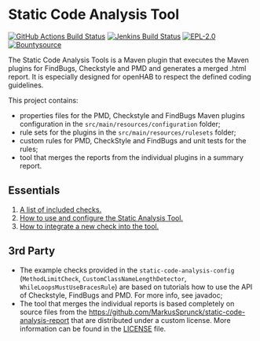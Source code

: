 # Static Code Analysis Tool

[![GitHub Actions Build Status](https://github.com/openhab/static-code-analysis/actions/workflows/ci-build.yml/badge.svg?branch=main)](https://github.com/openhab/static-code-analysis/actions/workflows/ci-build.yml)
[![Jenkins Build Status](https://ci.openhab.org/job/static-code-analysis/badge/icon)](https://ci.openhab.org/job/static-code-analysis/)
[![EPL-2.0](https://img.shields.io/badge/license-EPL%202-green.svg)](https://opensource.org/licenses/EPL-2.0)
[![Bountysource](https://www.bountysource.com/badge/tracker?tracker_id=56481698)](https://www.bountysource.com/teams/openhab/issues?tracker_ids=56481698)

The Static Code Analysis Tools is a Maven plugin that executes the Maven plugins for FindBugs, Checkstyle and PMD and generates a merged .html report.
It is especially designed for openHAB to respect the defined coding guidelines.

This project contains:

 - properties files for the PMD, Checkstyle and FindBugs Maven plugins configuration in the `src/main/resources/configuration` folder;
 - rule sets for the plugins in the `src/main/resources/rulesets` folder;
 - custom rules for PMD, CheckStyle and FindBugs and unit tests for the rules;
 - tool that merges the reports from the individual plugins in a summary report.

## Essentials

1. [A list of included checks.](docs/included-checks.md)
2. [How to use and configure the Static Analysis Tool.](docs/maven-plugin.md)
3. [How to integrate a new check into the tool.](docs/implement-check.md)

## 3rd Party

- The example checks provided in the `static-code-analysis-config` (`MethodLimitCheck`, `CustomClassNameLengthDetector`, `WhileLoopsMustUseBracesRule`) are based on tutorials how to use the API of Checkstyle, FindBugs and PMD. For more info, see javadoc;
- The tool that merges the individual reports is based completely on source files from the https://github.com/MarkusSprunck/static-code-analysis-report that are distributed under a custom license. More information can be found in the [LICENSE](LICENSE) file.
